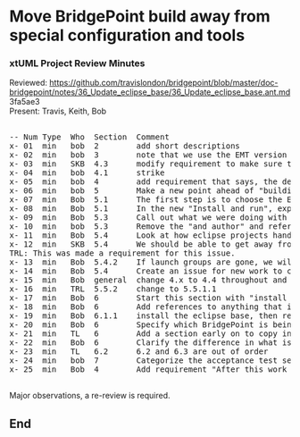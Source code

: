 # Move BridgePoint build away from special configuration and tools
### xtUML Project Review Minutes

Reviewed:  https://github.com/travislondon/bridgepoint/blob/master/doc-bridgepoint/notes/36_Update_eclipse_base/36_Update_eclipse_base.ant.md     3fa5ae3   
Present:  Travis, Keith, Bob   

<pre>

-- Num Type  Who  Section  Comment
x- 01  min   bob  2        add short descriptions
x- 02  min   bob  3        note that we use the EMT version of 3.7.2
x- 03  min   SKB  4.3      modify requirement to make sure the new eclipse base includes the new egit
x- 04  min   bob  4.1      strike
x- 05  min   bob  4        add requirement that says, the design shall call out exactly what package of eclipse we'll use and say it "must allow users to develop eclipse plugins and model with BridgePoint"
x- 06  min   bob  5        Make a new point ahead of "building" that is "install and run".  Note that "install and run" is very distict of being able to build.
x- 07  min   Bob  5.1      The first step is to choose the Eclipse base to use
x- 08  min   Bob  5.1      In the new "Install and run", explain why we are using the dropins folder right now rather than the plugins/ folder
x- 09  min   Bob  5.3      Call out what we were doing with DefaultClassLoader being pulled in.  Note any place where eclipse internal APIs are used.
x- 10  min   bob  5.3      Remove the "and author" and reference the documentation to consider
x- 11  min   Bob  5.4      Look at how eclipse projects handle launch configs.  See if that helps us here.
x- 12  min   SKB  5.4      We should be able to get away from the os-specific launch configs and go back to the "use all plugins in workspace and environment".  SKB thinks there is an issue for this.
TRL: This was made a requirement for this issue.
x- 13  min   Bob  5.4.2    If launch groups are gone, we will not recreate the old work.  We will look at wha eclipse does and use that as a guide
x- 14  min   Bob  5.4      Create an issue for new work to create doc "HOWTO run unit tests"
x- 15  min   Bob  general  change 4.x to 4.4 throughout and create a reference to the Luna website
x- 16  min   TRL  5.5.2    change to 5.5.1.1
x- 17  min   Bob  6        Start this section with "install and run"
x- 18  min   Bob  6        Add references to anything that is called out to be installed.  That way someone else can follow the task list and do the work and not have to find stuff again themselves
x- 19  min   Bob  6.1.1    install the eclipse base, then reference the one installed later
x- 20  min   Bob  6        Specify which BridgePoint is being used
x- 21  min   TL   6        Add a section early on to copy in the unit test plugins and run them
x- 22  min   Bob  6        Clarify the difference in what is working (or attempted) in translation and compilation
x- 23  min   TL   6.2      6.2 and 6.3 are out of order
x- 24  min   bob  7        Categorize the acceptance test section 
x- 25  min   Bob  4        Add requirement "After this work is done, the BridgePoint plugins shall still work on eclipse 3.7.2"

</pre>


Major observations, a re-review is required.


End
---

